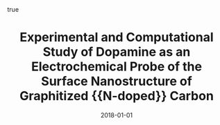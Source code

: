 ---
id: behanExperimentalComputationalStudy2018
title: Experimental and Computational Study of Dopamine as an Electrochemical Probe
  of the Surface Nanostructure of Graphitized {{N-doped}} Carbon
date: '2018-01-01'
authors:
- Behan, James A and Hoque, Md Khairul and Stamatin, Serban N and Perova, Tatiana
  S and Vilella-Arribas, Laia and García-Melchor, Max and Colavita, Paula E
doi: 10.1021/acs.jpcc.8b05484
publication: 'In: *The Journal of Physical Chemistry C* 122'
publication_types:
- '1'
selected: false
tags: []
projects: []
math: true

---